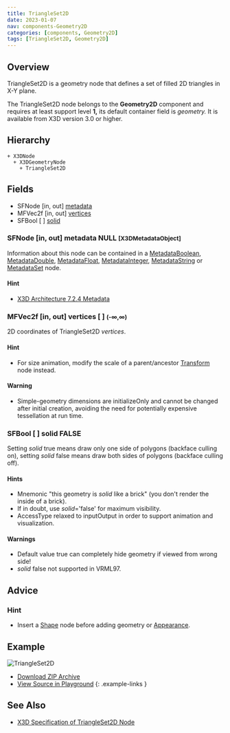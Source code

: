 ```yaml
---
title: TriangleSet2D
date: 2023-01-07
nav: components-Geometry2D
categories: [components, Geometry2D]
tags: [TriangleSet2D, Geometry2D]
---
```

<style>
.post h3 {
  word-spacing: 0.2em;
}
</style>

## Overview

TriangleSet2D is a geometry node that defines a set of filled 2D triangles in X-Y plane.

The TriangleSet2D node belongs to the **Geometry2D** component and requires at least support level **1,** its default container field is *geometry.* It is available from X3D version 3.0 or higher.

## Hierarchy

```
+ X3DNode
  + X3DGeometryNode
    + TriangleSet2D
```

## Fields

- SFNode \[in, out\] [metadata](#sfnode-in-out-metadata-null-x3dmetadataobject)
- MFVec2f \[in, out\] [vertices](#mfvec2f-in-out-vertices----)
- SFBool \[ \] [solid](#sfbool---solid-false)

### SFNode [in, out] **metadata** NULL <small>[X3DMetadataObject]</small>

Information about this node can be contained in a [MetadataBoolean](/x_ite/components/core/metadataboolean/), [MetadataDouble](/x_ite/components/core/metadatadouble/), [MetadataFloat](/x_ite/components/core/metadatafloat/), [MetadataInteger](/x_ite/components/core/metadatainteger/), [MetadataString](/x_ite/components/core/metadatastring/) or [MetadataSet](/x_ite/components/core/metadataset/) node.

#### Hint

- [X3D Architecture 7.2.4 Metadata](https://www.web3d.org/specifications/X3Dv4/ISO-IEC19775-1v4-IS/Part01/components/core.html#Metadata)

### MFVec2f [in, out] **vertices** [ ] <small>(-∞,∞)</small>

2D coordinates of TriangleSet2D *vertices*.

#### Hint

- For size animation, modify the scale of a parent/ancestor [Transform](/x_ite/components/grouping/transform/) node instead.

#### Warning

- Simple-geometry dimensions are initializeOnly and cannot be changed after initial creation, avoiding the need for potentially expensive tessellation at run time.

### SFBool [ ] **solid** FALSE

Setting *solid* true means draw only one side of polygons (backface culling on), setting *solid* false means draw both sides of polygons (backface culling off).

#### Hints

- Mnemonic "this geometry is *solid* like a brick" (you don't render the inside of a brick).
- If in doubt, use *solid*='false' for maximum visibility.
- AccessType relaxed to inputOutput in order to support animation and visualization.

#### Warnings

- Default value true can completely hide geometry if viewed from wrong side!
- *solid* false not supported in VRML97.

## Advice

### Hint

- Insert a [Shape](/x_ite/components/shape/shape/) node before adding geometry or [Appearance](/x_ite/components/shape/appearance/).

## Example

<x3d-canvas class="xr-button-br" src="https://create3000.github.io/media/examples/Geometry2D/TriangleSet2D/TriangleSet2D.x3d" contentScale="auto" update="auto">
  <img src="https://create3000.github.io/media/examples/Geometry2D/TriangleSet2D/screenshot.avif" alt="TriangleSet2D"/>
</x3d-canvas>

- [Download ZIP Archive](https://create3000.github.io/media/examples/Geometry2D/TriangleSet2D/TriangleSet2D.zip)
- [View Source in Playground](/x_ite/playground/?url=https://create3000.github.io/media/examples/Geometry2D/TriangleSet2D/TriangleSet2D.x3d)
{: .example-links }

## See Also

- [X3D Specification of TriangleSet2D Node](https://www.web3d.org/documents/specifications/19775-1/V4.0/Part01/components/geometry2D.html#TriangleSet2D)

